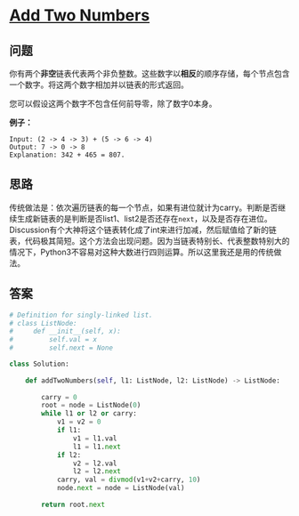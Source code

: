 # [Add Two Numbers](https://leetcode.com/problems/add-two-numbers/)

## 问题

你有两个**非空**链表代表两个非负整数。这些数字以**相反**的顺序存储，每个节点包含一个数字。将这两个数字相加并以链表的形式返回。

您可以假设这两个数字不包含任何前导零，除了数字0本身。

**例子：**

```
Input: (2 -> 4 -> 3) + (5 -> 6 -> 4)
Output: 7 -> 0 -> 8
Explanation: 342 + 465 = 807.
```

## 思路

传统做法是：依次遍历链表的每一个节点，如果有进位就计为carry。判断是否继续生成新链表的是判断是否list1、list2是否还存在`next`，以及是否存在进位。Discussion有个大神将这个链表转化成了int来进行加减，然后赋值给了新的链表，代码极其简短。这个方法会出现问题。因为当链表特别长、代表整数特别大的情况下，Python3不容易对这种大数进行四则运算。所以这里我还是用的传统做法。

## 答案

```python
# Definition for singly-linked list.
# class ListNode:
#     def __init__(self, x):
#         self.val = x
#         self.next = None

class Solution:
    
    def addTwoNumbers(self, l1: ListNode, l2: ListNode) -> ListNode:
        
        carry = 0
        root = node = ListNode(0)
        while l1 or l2 or carry:
            v1 = v2 = 0
            if l1:
                v1 = l1.val
                l1 = l1.next
            if l2:
                v2 = l2.val
                l2 = l2.next
            carry, val = divmod(v1+v2+carry, 10)
            node.next = node = ListNode(val)
            
        return root.next
```

